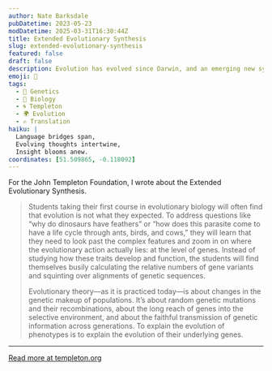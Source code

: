 ```yaml
---
author: Nate Barksdale
pubDatetime: 2023-05-23
modDatetime: 2025-03-31T16:30:44Z
title: Extended Evolutionary Synthesis
slug: extended-evolutionary-synthesis
featured: false
draft: false
description: Evolution has evolved since Darwin, and an emerging new synthesis expands our understanding of what it is and how it functions.
emoji: 🧬
tags:
  - 🧬 Genetics
  - 🦠 Biology
  - 🌀 Templeton
  - 🌍 Evolution
  - ✍️ Translation
haiku: |
  Language bridges span,  
  Evolving thoughts intertwine,  
  Insight blooms anew.
coordinates: [51.509865, -0.118092]
---
```


For the John Templeton Foundation, I wrote about the Extended Evolutionary Synthesis.

> Students taking their first course in evolutionary biology will often find that evolution is not what they expected. To address questions like “why do dinosaurs have feathers” or “how does this parasite come to have a life cycle through ants, birds, and cows,” they will learn that they need to look past the complex features and zoom in on where the evolutionary action actually lies: at the level of genes. Instead of studying how these traits develop and function, the students will find themselves busily calculating the relative numbers of gene variants and squinting over alignments of genetic sequences.
>
> Evolutionary theory—as it is practiced today—is about changes in the genetic makeup of populations. It’s about random genetic mutations and their recombinations, about the long reach of genes into the selective environment, and about the faithful transmission of genetic information across generations. To explain the evolution of phenotypes is to explain the evolution of their underlying genes.

---

[Read more at templeton.org](https://www.templeton.org/discoveries/extended-evolutionary-synthesis)
